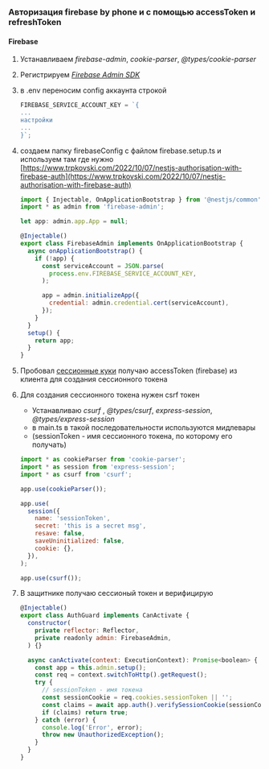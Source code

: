 ### Авторизация firebase by phone и с помощью accessToken и refreshToken

#### Firebase

1. Устанавливаем _firebase-admin_, _cookie-parser_, _@types/cookie-parser_
2. Регистрируем [_Firebase Admin SDK_](https://firebase.google.com/docs/admin/setup?hl=ru)
3. в .env переносим config аккаунта строкой

   ```javascript
   FIREBASE_SERVICE_ACCOUNT_KEY = `{
   ...
   настройки
   ...
   }`;
   ```

4. создаем папку firebaseConfig с файлом firebase.setup.ts и используем там где нужно
   [https://www.trpkovski.com/2022/10/07/nestjs-authorisation-with-firebase-auth](https://www.trpkovski.com/2022/10/07/nestjs-authorisation-with-firebase-auth)

   ```javascript
   import { Injectable, OnApplicationBootstrap } from '@nestjs/common';
   import * as admin from 'firebase-admin';

   let app: admin.app.App = null;

   @Injectable()
   export class FirebaseAdmin implements OnApplicationBootstrap {
     async onApplicationBootstrap() {
       if (!app) {
         const serviceAccount = JSON.parse(
           process.env.FIREBASE_SERVICE_ACCOUNT_KEY,
         );

         app = admin.initializeApp({
           credential: admin.credential.cert(serviceAccount),
         });
       }
     }
     setup() {
       return app;
     }
   }
   ```

5. Пробовал [сессионные куки](https://firebase.google.com/docs/auth/admin/manage-cookies)
   получаю accessToken (firebase) из клиента для создания сессионного токена

6. Для создания сессионного токена нужен csrf токен

   - Устанавливаю _csurf_ , _@types/csurf_, _express-session_, _@types/express-session_
   - в main.ts в такой последовательности используются мидлевары
   - (sessionToken - имя сессионного токена, по которому его получать)

   ```javascript
   import * as cookieParser from 'cookie-parser';
   import * as session from 'express-session';
   import * as csurf from 'csurf';

   app.use(cookieParser());

   app.use(
     session({
       name: 'sessionToken',
       secret: 'this is a secret msg',
       resave: false,
       saveUninitialized: false,
       cookie: {},
     }),
   );

   app.use(csurf());
   ```

7. В защитнике получаю сессионый токен и верифицирую

   ```javascript
   @Injectable()
   export class AuthGuard implements CanActivate {
     constructor(
       private reflector: Reflector,
       private readonly admin: FirebaseAdmin,
     ) {}

     async canActivate(context: ExecutionContext): Promise<boolean> {
       const app = this.admin.setup();
       const req = context.switchToHttp().getRequest();
       try {
         // sessionToken - имя токена
         const sessionCookie = req.cookies.sessionToken || '';
         const claims = await app.auth().verifySessionCookie(sessionCookie, true);
         if (claims) return true;
       } catch (error) {
         console.log('Error', error);
         throw new UnauthorizedException();
       }
     }
   }
   ```
